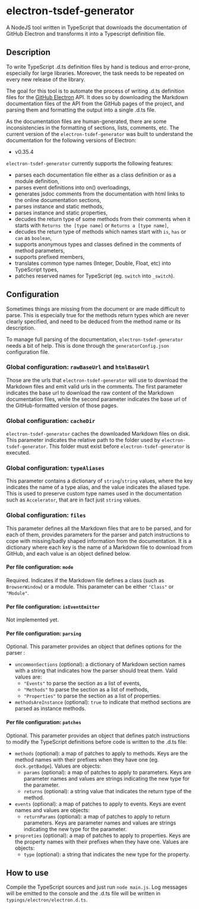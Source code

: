 # electron-tsdef-generator
A NodeJS tool written in TypeScript that downloads the documentation
of GitHub Electron and transforms it into a Typescript definition file.

## Description

To write TypeScript .d.ts definition files by hand is tedious and error-prone, especially for large libraries. Moreover, the task needs to be repeated on every new release of the library.

The goal for this tool is to automate the process of writing .d.ts definition files for the [GitHub Electron](https://github.com/atom/electron) API. It does so by downloading the Markdown documentation files of the API from the GitHub pages of the project, and parsing them and formatting the output into a single .d.ts file.

As the documentation files are human-generated, there are some inconsistencies in the formatting of sections, lists, comments, etc. The current version of the `electron-tsdef-generator` was built to understand the documentation for the following versions of Electron:

- v0.35.4


`electron-tsdef-generator` currently supports the following features:

- parses each documentation file either as a class definition or as a module definition,
- parses event definitions into on() overloadings,
- generates jsdoc comments from the documentation with html links to the online documentation sections,
- parses instance and static methods,
- parses instance and static properties,
- decudes the return type of some methods from their comments when it starts with `Returns the [type name]` or `Returns a [type name]`,
- decudes the return type of methods which names start with `is`, `has` or `can` as `boolean`,
- supports anonymous types and classes defined in the comments of method parameters,
- supports prefixed members,
- translates common type names (Integer, Double, Float, etc) into TypeScript types,
- patches reserved names for TypeScript (eg. `switch` into `_switch`).

## Configuration

Sometimes things are missing from the document or are made difficult to parse. This is especially true for the methods return types which are never clearly specified, and need to be deduced from the method name or its description.

To manage full parsing of the documentation, `electron-tsdef-generator` needs a bit of help. This is done through the `generatorConfig.json` configuration file.

### Global configuration: `rawBaseUrl` and `htmlBaseUrl`

Those are the urls that `electron-tsdef-generator` will use to download the Markdown files and emit valid urls in the comments. The first parameter indicates the base url to download the raw content of the Markdown documentation files, while the second parameter indicates the base url of the GitHub-formatted version of those pages.

### Global configuration: `cacheDir`

`electron-tsdef-generator` caches the downloaded Markdown files on disk. This parameter indicates the relative path to the folder used by `electron-tsdef-generator`. This folder must exist before `electron-tsdef-generator` is executed.

### Global configuration: `typeAliases`

This parameter contains a dictionary of `string`/`string` values, where the key indicates the name of a type alias, and the value indicates the aliased type. This is used to preserve custom type names used in the documentation such as `Accelerator`, that are in fact just `string` values.

### Global configuration: `files`

This parameter defines all the Markdown files that are to be parsed, and for each of them, provides parameters for the parser and patch instructions to cope with missing/badly shaped information from the documentation. It is a dictionary where each key is the name of a Markdown file to download from GitHub, and each value is an object defined below.

#### Per file configuration: `mode`

Required. Indicates if the Markdown file defines a class (such as `BrowserWindow`) or a module. This parameter can be either `"Class"` or `"Module"`.

#### Per file configuration: `isEventEmitter`

Not implemented yet.

#### Per file configuration: `parsing`

Optional. This parameter provides an object that defines options for the parser :

- `uncommonSections` (optional): a dictionary of Markdown section names with a string that indicates how the parser should treat them. Valid values are:
  - `"Events"` to parse the section as a list of events,
  - `"Methods"` to parse the section as a list of methods,
  - `"Properties"` to parse the section as a list of properties.
- `methodsAreInstance` (optional): `true` to indicate that method sections are parsed as instance methods.
 
#### Per file configuration: `patches`

Optional. This parameter provides an object that defines patch instructions to modify the TypeScript definitions before code is written to the .d.ts file:

- `methods` (optional): a map of patches to apply to methods. Keys are the method names with their prefixes when they have one (eg. `dock.getBadge`). Values are objects:
  - `params` (optional): a map of patches to apply to parameters. Keys are parameter names and values are strings indicating the new type for the parameter.
  - `returns` (optional): a string value that indicates the return type of the method.
- `events` (optional): a map of patches to apply to events. Keys are event names and values are objects:
  - `returnParams` (optional): a map of patches to apply to return parameters. Keys are parameter names and values are strings indicating the new type for the parameter.
- `propreties` (optional): a map of patches to apply to properties. Keys are the property names with their prefixes when they have one. Values are objects:
  - `type` (optional): a string that indicates the new type for the property.

## How to use

Compile the TypeScript sources and just run `node main.js`. Log messages will be emitted to the console and the .d.ts file will be written in `typings/electron/electron.d.ts`.
